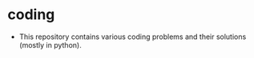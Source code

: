 # coding

- This repository contains various coding problems and their solutions (mostly in python).

